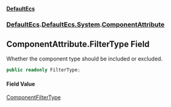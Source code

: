 #### [DefaultEcs](./index.md 'index')
### [DefaultEcs](./index.md 'index').[DefaultEcs.System](./DefaultEcs-System.md 'DefaultEcs.System').[ComponentAttribute](./DefaultEcs-System-ComponentAttribute.md 'DefaultEcs.System.ComponentAttribute')
## ComponentAttribute.FilterType Field
Whether the component type should be included or excluded.  
```C#
public readonly FilterType;
```
#### Field Value
[ComponentFilterType](./DefaultEcs-System-ComponentFilterType.md 'DefaultEcs.System.ComponentFilterType')  
